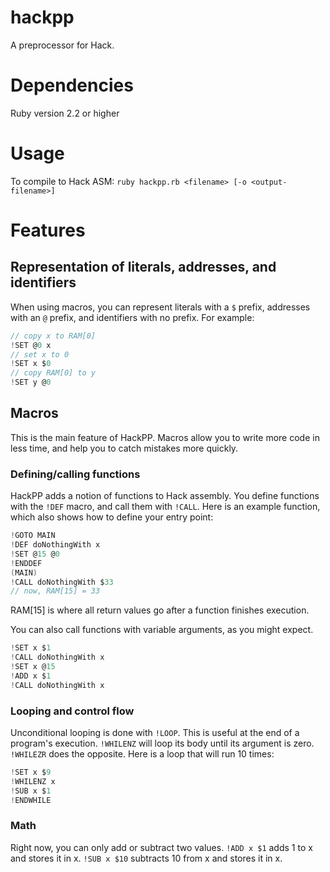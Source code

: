 # hackpp
A preprocessor for Hack.

# Dependencies
Ruby version 2.2 or higher

# Usage
To compile to Hack ASM:
`ruby hackpp.rb <filename> [-o <output-filename>]`

# Features
## Representation of literals, addresses, and identifiers
When using macros, you can represent literals with a `$` prefix, addresses with an `@` prefix, and identifiers with no prefix.
For example:
```c
// copy x to RAM[0]
!SET @0 x
// set x to 0
!SET x $0
// copy RAM[0] to y
!SET y @0
```

## Macros
This is the main feature of HackPP. Macros allow you to write more code in less time, and help you to catch mistakes more quickly.

### Defining/calling functions
HackPP adds a notion of functions to Hack assembly. You define functions with the `!DEF` macro, and call them with `!CALL`. Here is an example function, which also shows how to define your entry point:
```c
!GOTO MAIN
!DEF doNothingWith x
!SET @15 @0
!ENDDEF
(MAIN)
!CALL doNothingWith $33
// now, RAM[15] = 33
```
RAM[15] is where all return values go after a function finishes execution.

You can also call functions with variable arguments, as you might expect.
```c
!SET x $1
!CALL doNothingWith x
!SET x @15
!ADD x $1
!CALL doNothingWith x
```

### Looping and control flow
Unconditional looping is done with `!LOOP`. This is useful at the end of a program's execution.
`!WHILENZ` will loop its body until its argument is zero. `!WHILEZR` does the opposite.
Here is a loop that will run 10 times:
```c
!SET x $9
!WHILENZ x
!SUB x $1
!ENDWHILE
```

### Math
Right now, you can only add or subtract two values. `!ADD x $1` adds 1 to x and stores it in x. `!SUB x $10` subtracts 10 from x and stores it in x.
